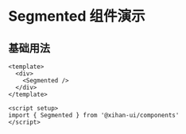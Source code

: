 # Segmented 组件演示

## 基础用法

```vue
<template>
  <div>
    <Segmented />
  </div>
</template>

<script setup>
import { Segmented } from '@xihan-ui/components'
</script>
```
